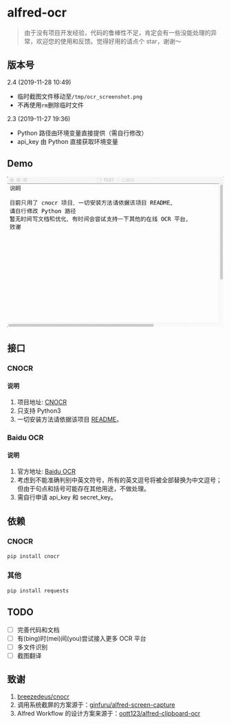 # alfred-ocr

> 由于没有项目开发经验，代码的鲁棒性不足，肯定会有一些没能处理的异常，欢迎您的使用和反馈。觉得好用的请点个 star，谢谢～

## 版本号

2.4 (2019-11-28 10:49)

- 临时截图文件移动至`/tmp/ocr_screenshot.png`
- 不再使用`rm`删除临时文件

2.3 (2019-11-27 19:36)

- Python 路径由环境变量直接提供（需自行修改）
- api_key 由 Python 直接获取环境变量

## Demo

![Demo](./demo.gif)

## 接口

### CNOCR

#### 说明

1. 项目地址: [CNOCR](https://github.com/breezedeus/cnocr)
2. 只支持 Python3
3. 一切安装方法请依据该项目 [README](https://github.com/breezedeus/cnocr/blob/master/README.md)。

### Baidu OCR

#### 说明

1. 官方地址: [Baidu OCR](https://ai.baidu.com/tech/ocr)
2. 考虑到不能准确判别中英文符号，所有的英文逗号将被全部替换为中文逗号；但由于句点和括号可能存在其他用途，不做处理。
3. 需自行申请 api_key 和 secret_key。

## 依赖

### CNOCR

``` python
pip install cnocr
```

### 其他

``` python
pip install requests
```

## TODO

- [ ] 完善代码和文档
- [ ] 有(bing)时(mei)间(you)尝试接入更多 OCR 平台
- [ ] 多文件识别
- [ ] 截图翻译

## 致谢

1. [breezedeus/cnocr](https://github.com/breezedeus/cnocr)
2. 调用系统截屏的方案源于：[ginfuru/alfred-screen-capture](https://github.com/ginfuru/alfred-screen-capture)
3. Alfred Workflow 的设计方案来源于：[oott123/alfred-clipboard-ocr](https://github.com/oott123/alfred-clipboard-ocr)
